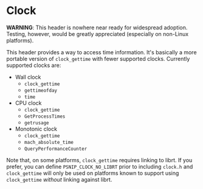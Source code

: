 # Clock

**WARNING**: This header is nowhere near ready for widespread
adoption.  Testing, however, would be greatly appreciated (especially
on non-Linux platforms).

This header provides a way to access time information.  It's basically
a more portable version of `clock_gettime` with fewer supported
clocks.  Currently supported clocks are:

 * Wall clock
   * `clock_gettime`
   * `gettimeofday`
   * `time`
 * CPU clock
   * `clock_gettime`
   * `GetProcessTimes`
   * `getrusage`
 * Monotonic clock
   * `clock_gettime`
   * `mach_absolute_time`
   * `QueryPerformanceCounter`

Note that, on some platforms, `clock_gettime` requires linking to
librt.  If you prefer, you can define `PSNIP_CLOCK_NO_LIBRT` prior to
including `clock.h` and `clock_gettime` will only be used on platforms
known to support using `clock_gettime` *without* linking against
librt.